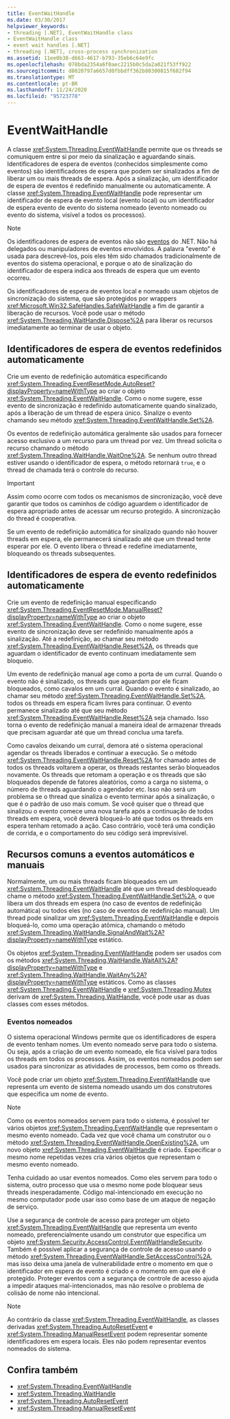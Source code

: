 ```yaml
---
title: EventWaitHandle
ms.date: 03/30/2017
helpviewer_keywords:
- threading [.NET], EventWaitHandle class
- EventWaitHandle class
- event wait handles [.NET]
- threading [.NET], cross-process synchronization
ms.assetid: 11ee0b38-d663-4617-b793-35eb6c64e9fc
ms.openlocfilehash: 078bda2354a6f0aec2215b0c5da2a021f53ff922
ms.sourcegitcommit: d8020797a6657d0fbbdff362b80300815f682f94
ms.translationtype: MT
ms.contentlocale: pt-BR
ms.lasthandoff: 11/24/2020
ms.locfileid: "95723778"
---
```

# <a name="eventwaithandle"></a>EventWaitHandle

A classe <xref:System.Threading.EventWaitHandle> permite que os threads se comuniquem entre si por meio da sinalização e aguardando sinais. Identificadores de espera de eventos (conhecidos simplesmente como eventos) são identificadores de espera que podem ser sinalizados a fim de liberar um ou mais threads de espera. Após a sinalização, um identificador de espera de eventos é redefinido manualmente ou automaticamente. A classe <xref:System.Threading.EventWaitHandle> pode representar um identificador de espera de evento local (evento local) ou um identificador de espera evento de evento do sistema nomeado (evento nomeado ou evento do sistema, visível a todos os processos).  
  
> [!NOTE]
> Os identificadores de espera de eventos não são [eventos](../events/index.md) do .NET. Não há delegados ou manipuladores de eventos envolvidos. A palavra "evento" é usada para descrevê-los, pois eles têm sido chamados tradicionalmente de eventos do sistema operacional, e porque o ato de sinalização do identificador de espera indica aos threads de espera que um evento ocorreu.  
  
 Os identificadores de espera de eventos local e nomeado usam objetos de sincronização do sistema, que são protegidos por wrappers <xref:Microsoft.Win32.SafeHandles.SafeWaitHandle> a fim de garantir a liberação de recursos. Você pode usar o método <xref:System.Threading.WaitHandle.Dispose%2A> para liberar os recursos imediatamente ao terminar de usar o objeto.  
  
## <a name="event-wait-handles-that-reset-automatically"></a>Identificadores de espera de eventos redefinidos automaticamente  

 Crie um evento de redefinição automática especificando <xref:System.Threading.EventResetMode.AutoReset?displayProperty=nameWithType> ao criar o objeto <xref:System.Threading.EventWaitHandle>. Como o nome sugere, esse evento de sincronização é redefinido automaticamente quando sinalizado, após a liberação de um thread de espera único. Sinalize o evento chamando seu método <xref:System.Threading.EventWaitHandle.Set%2A>.  
  
 Os eventos de redefinição automática geralmente são usados para fornecer acesso exclusivo a um recurso para um thread por vez. Um thread solicita o recurso chamando o método <xref:System.Threading.WaitHandle.WaitOne%2A>. Se nenhum outro thread estiver usando o identificador de espera, o método retornará `true`, e o thread de chamada terá o controle do recurso.  
  
> [!IMPORTANT]
> Assim como ocorre com todos os mecanismos de sincronização, você deve garantir que todos os caminhos de código aguardem o identificador de espera apropriado antes de acessar um recurso protegido. A sincronização do thread é cooperativa.  
  
 Se um evento de redefinição automática for sinalizado quando não houver threads em espera, ele permanecerá sinalizado até que um thread tente esperar por ele. O evento libera o thread e redefine imediatamente, bloqueando os threads subsequentes.  
  
## <a name="event-wait-handles-that-reset-manually"></a>Identificadores de espera de evento redefinidos automaticamente  

 Crie um evento de redefinição manual especificando <xref:System.Threading.EventResetMode.ManualReset?displayProperty=nameWithType> ao criar o objeto <xref:System.Threading.EventWaitHandle>. Como o nome sugere, esse evento de sincronização deve ser redefinido manualmente após a sinalização. Até a redefinição, ao chamar seu método <xref:System.Threading.EventWaitHandle.Reset%2A>, os threads que aguardam o identificador de evento continuam imediatamente sem bloqueio.  
  
 Um evento de redefinição manual age como a porta de um curral. Quando o evento não é sinalizado, os threads que aguardam por ele ficam bloqueados, como cavalos em um curral. Quando o evento é sinalizado, ao chamar seu método <xref:System.Threading.EventWaitHandle.Set%2A>, todos os threads em espera ficam livres para continuar. O evento permanece sinalizado até que seu método <xref:System.Threading.EventWaitHandle.Reset%2A> seja chamado. Isso torna o evento de redefinição manual a maneira ideal de armazenar threads que precisam aguardar até que um thread conclua uma tarefa.  
  
 Como cavalos deixando um curral, demora até o sistema operacional agendar os threads liberados e continuar a execução. Se o método <xref:System.Threading.EventWaitHandle.Reset%2A> for chamado antes de todos os threads voltarem a operar, os threads restantes serão bloqueados novamente. Os threads que retomam a operação e os threads que são bloqueados depende de fatores aleatórios, como a carga no sistema, o número de threads aguardando o agendador etc. Isso não será um problema se o thread que sinaliza o evento terminar após a sinalização, o que é o padrão de uso mais comum. Se você quiser que o thread que sinalizou o evento comece uma nova tarefa após a continuação de todos threads em espera, você deverá bloqueá-lo até que todos os threads em espera tenham retomado a ação. Caso contrário, você terá uma condição de corrida, e o comportamento do seu código será imprevisível.  
  
## <a name="features-common-to-automatic-and-manual-events"></a>Recursos comuns a eventos automáticos e manuais  

 Normalmente, um ou mais threads ficam bloqueados em um <xref:System.Threading.EventWaitHandle> até que um thread desbloqueado chame o método <xref:System.Threading.EventWaitHandle.Set%2A>, o que libera um dos threads em espera (no caso de eventos de redefinição automática) ou todos eles (no caso de eventos de redefinição manual). Um thread pode sinalizar um <xref:System.Threading.EventWaitHandle> e depois bloqueá-lo, como uma operação atômica, chamando o método <xref:System.Threading.WaitHandle.SignalAndWait%2A?displayProperty=nameWithType> estático.  
  
 Os objetos <xref:System.Threading.EventWaitHandle> podem ser usados com os métodos <xref:System.Threading.WaitHandle.WaitAll%2A?displayProperty=nameWithType> e <xref:System.Threading.WaitHandle.WaitAny%2A?displayProperty=nameWithType> estáticos. Como as classes <xref:System.Threading.EventWaitHandle> e <xref:System.Threading.Mutex> derivam de <xref:System.Threading.WaitHandle>, você pode usar as duas classes com esses métodos.  
  
### <a name="named-events"></a>Eventos nomeados  

 O sistema operacional Windows permite que os identificadores de espera de evento tenham nomes. Um evento nomeado serve para todo o sistema. Ou seja, após a criação de um evento nomeado, ele fica visível para todos os threads em todos os processos. Assim, os eventos nomeados podem ser usados para sincronizar as atividades de processos, bem como os threads.  
  
 Você pode criar um objeto <xref:System.Threading.EventWaitHandle> que representa um evento de sistema nomeado usando um dos construtores que especifica um nome de evento.  
  
> [!NOTE]
> Como os eventos nomeados servem para todo o sistema, é possível ter vários objetos <xref:System.Threading.EventWaitHandle> que representam o mesmo evento nomeado. Cada vez que você chama um construtor ou o método <xref:System.Threading.EventWaitHandle.OpenExisting%2A>, um novo objeto <xref:System.Threading.EventWaitHandle> é criado. Especificar o mesmo nome repetidas vezes cria vários objetos que representam o mesmo evento nomeado.  
  
 Tenha cuidado ao usar eventos nomeados. Como eles servem para todo o sistema, outro processo que usa o mesmo nome pode bloquear seus threads inesperadamente. Código mal-intencionado em execução no mesmo computador pode usar isso como base de um ataque de negação de serviço.  
  
 Use a segurança de controle de acesso para proteger um objeto <xref:System.Threading.EventWaitHandle> que representa um evento nomeado, preferencialmente usando um construtor que especifica um objeto <xref:System.Security.AccessControl.EventWaitHandleSecurity>. Também é possível aplicar a segurança de controle de acesso usando o método <xref:System.Threading.EventWaitHandle.SetAccessControl%2A>, mas isso deixa uma janela de vulnerabilidade entre o momento em que o identificador em espera de evento é criado e o momento em que ele é protegido. Proteger eventos com a segurança de controle de acesso ajuda a impedir ataques mal-intencionados, mas não resolve o problema de colisão de nome não intencional.  
  
> [!NOTE]
> Ao contrário da classe <xref:System.Threading.EventWaitHandle>, as classes derivadas <xref:System.Threading.AutoResetEvent> e <xref:System.Threading.ManualResetEvent> podem representar somente identificadores em espera locais. Eles não podem representar eventos nomeados do sistema.  
  
## <a name="see-also"></a>Confira também

- <xref:System.Threading.EventWaitHandle>
- <xref:System.Threading.WaitHandle>
- <xref:System.Threading.AutoResetEvent>
- <xref:System.Threading.ManualResetEvent>
